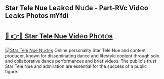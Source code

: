 ## Star Tele Nue Le𝚊k𝚎d N𝚞𝚍e - Part-RVc Vid𝚎o Le𝚊ks Photos mYfdi

# <h2><a href="http://fbadaxn.evod.top/?m=Star+Tele+Nue">🔗 👉🔴 Star Tele Nue Vid𝚎o Ph𝚘t𝚘s</a></h2>

[![Star Tele Nue N𝚞d𝚎s](https://i.imgur.com/8V9OHl7.gif)](http://fbadaxn.evod.top/?m=Star+Tele+Nue)
Online personality Star Tele Nue and content producer, known for disseminating dance and lifestyle content through solo and collaborative dance performances and brief videos. The public's trust Star Tele Nue and admiration are essential for the success of a public figure. 
